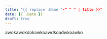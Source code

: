 ```yaml
---
title: "{{ replace .Name "-" " " | title }}"
date: {{ .Date }}
draft: true
---
```


awokawokdokawkoawdkoadwkoawko